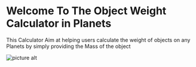 # Welcome To The Object Weight Calculator in Planets #

This Calculator Aim at helping users calculate the weight of objects on any Planets by simply providing the Mass of the object

![picture alt](https://prnt.sc/L-N-7I-CP39h "Updated")